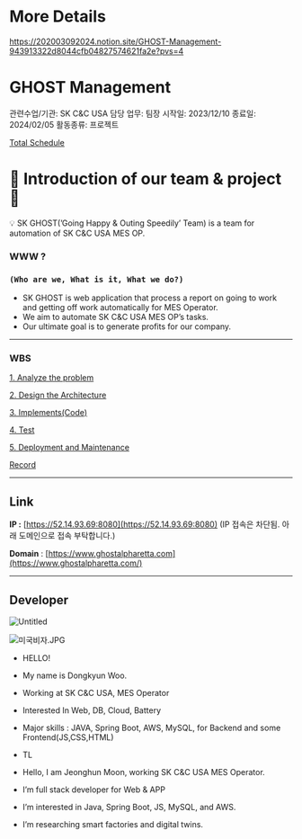 # More Details
https://202003092024.notion.site/GHOST-Management-943913322d8044cfb04827574621fa2e?pvs=4

# GHOST Management

관련수업/기관: SK C&C USA
담당 업무: 팀장
시작일: 2023/12/10
종료일: 2024/02/05
활동종류: 프로젝트

[Total Schedule](GHOST%20Management%20943913322d8044cfb04827574621fa2e/Total%20Schedule%207c1b46ec7f61475d8204dce466c37400.csv)

# 🎉 Introduction of our team & project 🎉

<aside>
💡 SK GHOST(’Going Happy & Outing Speedily’ Team) is a team for automation of SK C&C USA MES OP.

</aside>

### WWW ?

### `(Who are we, What is it, What we do?)`

- SK GHOST is web application that process a report on going to work and getting off work automatically for MES Operator.
- We aim to automate SK C&C USA MES OP’s tasks.
- Our ultimate goal is to generate profits for our company.

---

### WBS

[1. Analyze the problem](https://www.notion.so/1-Analyze-the-problem-f6928ecde3fe45d995ebfe7431cad4c2?pvs=21)

[2. Design the Architecture](https://www.notion.so/2-Design-the-Architecture-9af05eccaeba47cebb616c3cfb4cc1aa?pvs=21)

[3. Implements(Code)](https://www.notion.so/3-Implements-Code-38ed0fb8ed1e482b859c429c3715b599?pvs=21)

[4. Test](https://www.notion.so/4-Test-a81967fd75a74b6c8fb9b850a4541b49?pvs=21)

[5. Deployment and Maintenance](https://www.notion.so/5-Deployment-and-Maintenance-ac0398bfa60949378c8cce02171847f0?pvs=21)

[Record](https://www.notion.so/Record-67488ab4a1334dae9d1cb94da2920f91?pvs=21)

---

## Link

**IP           :** [https://52.14.93.69:8080](https://52.14.93.69:8080) (IP 접속은 차단됨. 아래 도메인으로 접속 부탁합니다.)

**Domain** : [https://www.ghostalpharetta.com](https://www.ghostalpharetta.com/)

---

## Developer

![Untitled](GHOST%20Management%20943913322d8044cfb04827574621fa2e/Untitled.jpeg)

![미국비자.JPG](GHOST%20Management%20943913322d8044cfb04827574621fa2e/%25E1%2584%2586%25E1%2585%25B5%25E1%2584%2580%25E1%2585%25AE%25E1%2586%25A8%25E1%2584%2587%25E1%2585%25B5%25E1%2584%258C%25E1%2585%25A1.jpg)

- HELLO!
- My name is Dongkyun Woo.
- Working at SK C&C USA, MES Operator
- Interested In Web, DB, Cloud, Battery
- Major skills : JAVA, Spring Boot, AWS, MySQL, for Backend and some Frontend(JS,CSS,HTML)
- TL

- Hello, I am Jeonghun Moon, working SK C&C USA MES Operator.
- I’m full stack developer for Web & APP
- I’m interested in Java, Spring Boot, JS, MySQL, and AWS.
- I’m researching smart factories and digital twins.

